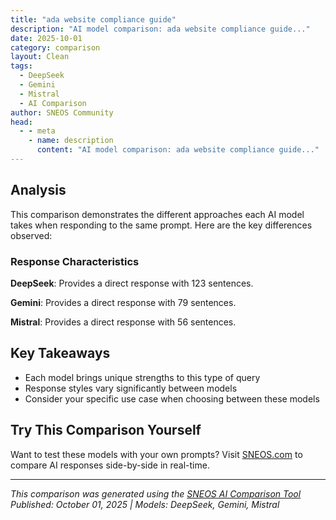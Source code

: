 ```yaml
---
title: "ada website compliance guide"
description: "AI model comparison: ada website compliance guide..."
date: 2025-10-01
category: comparison
layout: Clean
tags:
  - DeepSeek
  - Gemini
  - Mistral
  - AI Comparison
author: SNEOS Community
head:
  - - meta
    - name: description
      content: "AI model comparison: ada website compliance guide..."
---
```


<ChatComparison
  title="ada website compliance guide"
  prompt="ada website compliance guide"
  :responses='{
    "DeepSeek": "Of course. Here is a comprehensive guide to ADA website compliance, broken down into what it means, why it matters, the legal standards, and actionable steps you can take.\n\n---\n\n### **The Ultimate ADA Website Compliance Guide**\n\n#### **1. What is ADA Website Compliance?**\n\nThe Americans with Disabilities Act (ADA) is a civil rights law from 1990 that prohibits discrimination against individuals with disabilities in all areas of public life. While the original text didn\u0027t mention the internet, courts and the Department of Justice (DOJ) have consistently ruled that websites are considered \u0022places of public accommodation\u0022 and must be accessible.\n\n**ADA Website Compliance** means designing and developing websites and digital tools so that people with disabilities can use them. This includes individuals with:\n*   **Visual impairments:** blindness, low vision, color blindness\n*   **Hearing impairments:** deafness and hearing loss\n*   **Motor impairments:** difficulty using a mouse, slow response time, limited fine motor control\n*   **Cognitive impairments:** learning disabilities, distractibility, inability to remember or focus on large amounts of information\n\n---\n\n#### **2. Why is it So Important?**\n\n*   **Legal Requirement:** It\u0027s the law. Non-compliance can lead to costly lawsuits, legal fees, and settlement demands. The number of federal ADA website lawsuits has skyrocketed in recent years.\n*   **Ethical \u0026 Social Responsibility:** It\u0027s the right thing to do. Ensuring everyone has equal access to your information, services, and products is fundamental to an inclusive society.\n*   **Business Benefits:**\n    *   **Expanded Audience:** You reach the more than **1 billion people** worldwide with a disability.\n    *   **Improved SEO:** Many accessibility practices (like proper heading structure, alt text, and semantic HTML) align perfectly with search engine optimization best practices.\n    *   **Better User Experience for All:** A clean, navigable, and predictable website benefits all users, including those on mobile devices or with a slow internet connection.\n    *   **Enhanced Brand Reputation:** Demonstrating a commitment to inclusion builds trust and positive public perception.\n\n---\n\n#### **3. The Legal Standard: WCAG**\n\nWhile the ADA doesn\u0027t provide specific technical standards for websites, the DOJ has repeatedly affirmed that the **Web Content Accessibility Guidelines (WCAG) 2.1 Level AA** are the accepted standard for compliance. These guidelines are published by the World Wide Web Consortium (W3C), the main international standards organization for the internet.\n\n**Understanding WCAG 2.1 Levels:**\n*   **Level A:** The minimum level of accessibility. Addresses the most critical barriers. (e.g., providing text alternatives for images).\n*   **Level AA:** The target for most businesses and legal compliance. Addresses the biggest and most common barriers for disabled users. (e.g., providing captions for live videos, ensuring color contrast is sufficient).\n*   **Level AAA:** The highest and most complex level of accessibility. Often not required for entire sites as it may not be possible for all types of content.\n\n---\n\n### **Actionable Checklist for WCAG 2.1 Level AA Compliance**\n\nHere are the key areas you need to address on your website.\n\n#### **A. Perceivable Information and User Interface**\n*(Available to the senses - sight and sound primarily)*\n\n1.  **Text Alternatives (Alt Text):** Provide alt text for all non-decorative images. This is read by screen readers.\n    *   *Example:* An image of a \u0022Buy Now\u0022 button should have alt text like \u0060Buy Product Name Now\u0060 instead of just \u0060button.png\u0060.\n2.  **Captions and Transcripts:** Provide captions for all pre-recorded audio and video content. Provide transcripts for audio-only content (like podcasts).\n3.  **Adaptable Content:** Create content that can be presented in simpler layouts without losing information or structure. Use proper HTML markup (headings, lists, tables).\n4.  **Use of Color:** Color should not be used as the only visual means of conveying information, indicating an action, or prompting a response.\n    *   *Example:* A form error shouldn\u0027t just be red text; it should also say \u0022Error: Email is invalid.\u0022\n5.  **Color Contrast:** Ensure sufficient contrast between text and its background. The minimum ratio for standard text is **4.5:1**.\n6.  **Text Resizing:** Users must be able to resize text up to 200% without assistive technology and without losing content or functionality.\n\n#### **B. Operable User Interface and Navigation**\n*(Users can interact with all controls and navigation)*\n\n7.  **Keyboard Accessibility:** All functionality must be operable using only a keyboard (using the Tab, Enter, and Arrow keys).\n8.  **No Keyboard Traps:** A user should never get \u0022stuck\u0022 on a page element when navigating by keyboard.\n9.  **Enough Time:** Provide users with enough time to read and use content. If you have a time limit (like a session timeout), allow the user to turn it off, adjust it, or extend it.\n10. **Pause, Stop, Hide:** For any moving, blinking, or scrolling information that starts automatically and lasts more than 5 seconds, provide a way for the user to pause, stop, or hide it. This includes carousels and auto-playing videos.\n11. **Seizures and Physical Reactions:** Do not design content in a way that is known to cause seizures (e.g., flashes more than three times in one second).\n12. **Navigable:** Provide ways to help users navigate, find content, and determine where they are.\n    *   **Logical Heading Structure:** Use \u0060\u003Ch1\u003E\u0060, \u0060\u003Ch2\u003E\u0060, \u0060\u003Ch3\u003E\u0060 in a logical, hierarchical order.\n    *   **Descriptive Link Text:** Use descriptive text for links. Avoid \u0022click here.\u0022\n    *   **Skip Navigation Links:** Provide a \u0022Skip to Main Content\u0022 link at the top of the page for keyboard users.\n\n#### **C. Understandable Information and User Interface**\n*(Content and operation are understandable)*\n\n13. **Readable and Predictable:**\n    *   The language of the page should be defined in the HTML code (\u0060\u003Chtml lang=\u0022en\u0022\u003E\u0060).\n    *   Web pages should appear and operate in predictable ways. Navigation should be consistent across the site.\n14. **Input Assistance:**\n    *   **Form Labels:** All form fields must have clear, persistent, and associated \u0060\u003Clabel\u003E\u0060 elements.\n    *   **Error Identification \u0026 Suggestions:** If an input error is detected (e.g., in a form), the error is clearly identified and described to the user in text. Where possible, suggest corrections.\n\n#### **D. Robust Content and Reliable Interpretation**\n*(Content can be interpreted reliably by a wide variety of user agents, including assistive technologies)*\n\n15. **Compatible with Assistive Technology:** Use clean, valid HTML so that screen readers and other assistive technologies can accurately parse and interpret the content.\n    *   Ensure proper use of ARIA (Accessible Rich Internet Applications) landmarks and labels when standard HTML is not sufficient.\n\n---\n\n### **How to Achieve and Maintain Compliance**\n\n1.  **Start with an Audit:** You can\u0027t fix what you don\u0027t know is broken.\n    *   **Automated Scanners:** Use tools like **WAVE**, **axe DevTools**, or **Lighthouse** to catch ~30% of issues. These are a good start but miss many context-dependent problems.\n    *   **Manual Audit:** The gold standard. Combine **keyboard-only navigation** testing with a **screen reader** (like NVDA on Windows or VoiceOver on Mac). This is best done by an experienced accessibility professional.\n\n2.  **Involve Users with Disabilities:** The most effective way to understand real-world barriers is to include people with disabilities in your testing process.\n\n3.  **Create an Accessibility Policy \u0026 Plan:** Document your commitment, the standards you follow (WCAG 2.1 AA), and your plan for ongoing monitoring and remediation.\n\n4.  **Train Your Team:** Ensure that everyone involved in creating and maintaining the website\u2014content writers, designers, and developers\u2014understands their role in maintaining accessibility.\n\n5.  **Integrate into Your Workflow:** \u0022Shift left.\u0022 Consider accessibility from the very beginning of a project (design and development), rather than trying to fix it at the end.\n\n### **Common Myths \u0026 Pitfalls**\n\n*   **Myth:** \u0022An overlay widget makes my site compliant.\u0022\n    *   **Reality:** Overlay widgets (those accessibility icons that pop up on a site) are widely criticized by the disability community and do not address underlying code issues. They often create more problems than they solve and have not prevented lawsuits.\n*   **Myth:** \u0022Our site is for a small business, so we\u0027re exempt.\u0022\n    *   **Reality:** The ADA applies to all \u0022places of public accommodation,\u0022 which courts have interpreted to include websites of businesses of all sizes.\n*   **Pitfall:** Focusing only on the home page. Compliance must extend to all pages and functions, including forms, shopping carts, and member portals.\n\n### **Conclusion**\n\nADA website compliance is not a one-time project but an ongoing commitment to inclusivity. By following the WCAG 2.1 Level AA guidelines and integrating accessibility into your culture and processes, you not only protect your business from legal risk but also unlock a larger audience and build a better, more usable website for everyone.\n\n\u003E **Disclaimer:** This guide is for informational purposes only and does not constitute legal advice. For legal guidance on ADA compliance, you should consult with an attorney specializing in disability law.",
    "Gemini": "Tentu, saya bisa memberikan beberapa sumber dan panduan untuk membuat website yang sesuai dengan standar compliance.\n\n**Mengapa Compliance Penting untuk Website?**\n\nWebsite yang compliant tidak hanya melindungi bisnis Anda dari masalah hukum, tetapi juga meningkatkan kepercayaan pengguna, meningkatkan SEO, dan memperluas jangkauan pasar Anda. Beberapa alasan utama mengapa compliance itu penting:\n\n*   **Kepatuhan Hukum:** Menghindari denda dan tuntutan hukum.\n*   **Kepercayaan Pengguna:** Meningkatkan reputasi dan kredibilitas bisnis.\n*   **SEO:** Website yang aman dan terpercaya cenderung mendapatkan peringkat lebih tinggi di mesin pencari.\n*   **Aksesibilitas:** Memastikan website dapat digunakan oleh semua orang, termasuk penyandang disabilitas.\n*   **Perlindungan Data:** Melindungi informasi pribadi pengguna dari penyalahgunaan.\n\n**Aspek-Aspek Utama Compliance Website:**\n\n1.  **Privasi dan Perlindungan Data:**\n    *   **GDPR (General Data Protection Regulation):** Jika Anda menargetkan pengguna di Uni Eropa.\n    *   **CCPA (California Consumer Privacy Act):** Jika Anda menargetkan pengguna di California.\n    *   **Kebijakan Privasi (Privacy Policy):** Harus jelas, mudah diakses, dan menjelaskan bagaimana data pengguna dikumpulkan, digunakan, dan dilindungi.\n    *   **Cookie Consent:** Meminta izin pengguna sebelum memasang cookie non-esensial.\n    *   **Keamanan Data:** Menggunakan enkripsi (HTTPS), melindungi dari serangan siber, dan memiliki prosedur penanganan pelanggaran data.\n\n2.  **Aksesibilitas:**\n    *   **WCAG (Web Content Accessibility Guidelines):** Standar internasional untuk membuat konten web yang dapat diakses oleh penyandang disabilitas.\n    *   **Alt Text untuk Gambar:** Memastikan gambar memiliki deskripsi alternatif untuk pembaca layar.\n    *   **Kontras Warna yang Cukup:** Memastikan teks mudah dibaca.\n    *   **Navigasi yang Jelas:** Memudahkan pengguna untuk menemukan informasi yang mereka butuhkan.\n\n3.  **Syarat dan Ketentuan (Terms and Conditions):**\n    *   Menjelaskan aturan penggunaan website.\n    *   Membatasi tanggung jawab Anda.\n    *   Melindungi hak kekayaan intelektual Anda.\n\n4.  **Disclaimer:**\n    *   Menyatakan bahwa informasi yang diberikan di website bersifat umum dan tidak boleh dianggap sebagai nasihat profesional.\n    *   Membatasi tanggung jawab atas kesalahan atau kelalaian.\n\n5.  **Keamanan Website:**\n    *   **HTTPS:** Mengenkripsi komunikasi antara website dan pengguna.\n    *   **SSL Certificate:** Memvalidasi identitas website.\n    *   **Perlindungan dari Serangan Siber:** Menggunakan firewall, sistem deteksi intrusi, dan pemindaian keamanan.\n    *   **Pembaruan Perangkat Lunak:** Memastikan semua perangkat lunak (CMS, plugin, dll.) selalu diperbarui dengan versi terbaru.\n\n**Sumber Daya dan Panduan:**\n\n*   **GDPR:**\n    *   [https://gdpr-info.eu/](https://gdpr-info.eu/) (Informasi resmi GDPR)\n    *   [https://ico.org.uk/](https://ico.org.uk/) (Informasi GDPR dari UK Information Commissioner\u0027s Office)\n*   **CCPA:**\n    *   [https://oag.ca.gov/privacy/ccpa](https://oag.ca.gov/privacy/ccpa) (Informasi resmi CCPA dari California Attorney General)\n*   **WCAG:**\n    *   [https://www.w3.org/WAI/standards-guidelines/wcag/](https://www.w3.org/WAI/standards-guidelines/wcag/) (Panduan WCAG dari W3C)\n*   **Aksesibilitas Website:**\n    *   [https://webaim.org/](https://webaim.org/) (Web Accessibility In Mind)\n*   **Generator Kebijakan Privasi dan Syarat \u0026 Ketentuan:** (Gunakan dengan hati-hati, konsultasikan dengan ahli hukum untuk memastikan sesuai dengan kebutuhan Anda.)\n    *   [https://www.termsfeed.com/](https://www.termsfeed.com/)\n    *   [https://www.privacypolicygenerator.info/](https://www.privacypolicygenerator.info/)\n*   **Google Search Console:** Memantau keamanan dan kinerja website Anda.\n\n**Langkah-Langkah untuk Membuat Website yang Compliant:**\n\n1.  **Audit Website:** Identifikasi area yang perlu ditingkatkan untuk memenuhi standar compliance.\n2.  **Buat Kebijakan Privasi dan Syarat \u0026 Ketentuan:** Pastikan dokumen-dokumen ini jelas, mudah diakses, dan sesuai dengan hukum yang berlaku.\n3.  **Implementasikan Cookie Consent:** Gunakan banner atau pop-up untuk meminta izin pengguna sebelum memasang cookie.\n4.  **Tingkatkan Aksesibilitas:** Ikuti panduan WCAG untuk membuat konten yang dapat diakses oleh semua orang.\n5.  **Amankan Website:** Gunakan HTTPS, SSL certificate, dan perlindungan dari serangan siber.\n6.  **Pantau dan Perbarui:** Terus pantau website Anda untuk memastikan tetap compliant dan perbarui kebijakan Anda sesuai dengan perubahan hukum.\n7.  **Konsultasikan dengan Ahli Hukum:** Dapatkan nasihat hukum dari pengacara yang \u0441\u043F\u0435\u0446\u0438\u0430\u043B\u0438\u043B\u0438\u0437\u0438\u0440\u0443\u0435\u0442\u0441\u044F \u0432 \u043E\u0431\u043B\u0430\u0441\u0442\u0438 masalah compliance website.\n\n**Tips Tambahan:**\n\n*   **Gunakan CMS yang Mendukung Compliance:** Beberapa CMS (seperti WordPress) memiliki plugin dan tema yang dirancang untuk membantu Anda memenuhi standar compliance.\n*   **Latih Karyawan:** Pastikan karyawan Anda memahami pentingnya compliance dan tahu bagaimana menangani data pengguna dengan benar.\n*   **Transparansi:** Bersikap transparan tentang bagaimana Anda mengumpulkan, menggunakan, dan melindungi data pengguna.\n\n**Penting:** Informasi di atas bersifat umum dan bukan merupakan nasihat hukum. Anda harus selalu berkonsultasi dengan ahli hukum untuk mendapatkan nasihat yang sesuai dengan situasi spesifik Anda.\n\nSemoga panduan ini membantu! Jika Anda memiliki pertanyaan lebih lanjut, jangan ragu untuk bertanya.\n",
    "Mistral": "Creating a website that complies with various legal and ethical standards is crucial for ensuring accessibility, protecting user data, and maintaining trust. Here\u2019s a comprehensive guide to help you achieve website compliance:\n\n### 1. **Accessibility (WCAG)**\nThe Web Content Accessibility Guidelines (WCAG) are international standards for making web content accessible to people with disabilities. Key points include:\n\n- **Perceivable:** Ensure content is available to at least one sense (sight, hearing, touch).\n- **Operable:** Make sure the interface and navigation are operable.\n- **Understandable:** Ensure content and operation are understandable.\n- **Robust:** Make content robust enough to be interpreted reliably by a wide variety of user agents, including assistive technologies.\n\n**Tools and Resources:**\n- **WAVE Web Accessibility Evaluation Tool**\n- **AXE Accessibility Checker**\n- **WebAIM**\n\n### 2. **Data Protection and Privacy (GDPR, CCPA)**\nEnsure your website complies with data protection regulations like the General Data Protection Regulation (GDPR) in Europe and the California Consumer Privacy Act (CCPA) in the United States.\n\n- **GDPR Compliance:**\n  - Obtain explicit consent for data collection.\n  - Provide clear and accessible privacy policies.\n  - Allow users to access, correct, and delete their data.\n  - Implement data breach notification procedures.\n\n- **CCPA Compliance:**\n  - Provide a clear and conspicuous \u0022Do Not Sell My Personal Information\u0022 link.\n  - Allow users to request access to their data.\n  - Ensure data is not sold without user consent.\n\n**Tools and Resources:**\n- **Cookiebot**\n- **OneTrust**\n- **Iubenda**\n\n### 3. **Content and Copyright**\nEnsure all content on your website is original or properly licensed.\n\n- **Original Content:** Create your own content or ensure you have the rights to use it.\n- **Licensing:** Use licensed images, videos, and other media.\n- **Attribution:** Properly attribute any third-party content.\n\n**Tools and Resources:**\n- **Creative Commons**\n- **Shutterstock**\n- **Unsplash**\n\n### 4. **Security (SSL/TLS, HTTPS)**\nEnsure your website is secure to protect user data.\n\n- **SSL/TLS Certificates:** Use SSL/TLS certificates to encrypt data.\n- **HTTPS:** Ensure all pages are served over HTTPS.\n- **Regular Updates:** Keep your website and all plugins up to date.\n\n**Tools and Resources:**\n- **Let\u2019s Encrypt**\n- **Qualys SSL Labs**\n- **Sucuri**\n\n### 5. **Legal Requirements**\nEnsure your website meets all relevant legal requirements.\n\n- **Terms of Service:** Clearly outline the terms and conditions for using your website.\n- **Privacy Policy:** Provide a detailed privacy policy.\n- **Cookie Policy:** Inform users about the use of cookies.\n\n**Tools and Resources:**\n- **Termly**\n- **Privacy Policy Generator**\n- **Cookie Policy Generator**\n\n### 6. **Performance and Usability**\nEnsure your website is user-friendly and performs well.\n\n- **Page Speed:** Optimize for fast loading times.\n- **Mobile Responsiveness:** Ensure the website is mobile-friendly.\n- **Navigation:** Make navigation intuitive and easy to use.\n\n**Tools and Resources:**\n- **Google PageSpeed Insights**\n- **GTmetrix**\n- **Responsive Design Checker**\n\n### 7. **SEO Compliance**\nEnsure your website is optimized for search engines.\n\n- **Keyword Research:** Use relevant keywords.\n- **Meta Tags:** Optimize meta titles and descriptions.\n- **Content Quality:** Provide high-quality, relevant content.\n\n**Tools and Resources:**\n- **Google Search Console**\n- **SEMrush**\n- **Ahrefs**\n\n### 8. **Ethical Considerations**\nEnsure your website adheres to ethical standards.\n\n- **Transparency:** Be transparent about data collection and usage.\n- **Honesty:** Avoid deceptive practices.\n- **Respect:** Respect user privacy and preferences.\n\n**Tools and Resources:**\n- **EthicalOS Toolkit**\n- **Ethical Design Guide**\n\n### 9. **Regional Compliance**\nBe aware of regional laws and regulations that may apply to your website.\n\n- **Local Laws:** Ensure compliance with local data protection and privacy laws.\n- **Regional Standards:** Adhere to regional accessibility and content standards.\n\n**Tools and Resources:**\n- **Local Legal Advisors**\n- **Regional Compliance Guides**\n\n### 10. **Continuous Monitoring**\nRegularly monitor and update your website to ensure ongoing compliance.\n\n- **Audits:** Conduct regular accessibility and security audits.\n- **Updates:** Keep your website and all plugins up to date.\n- **Feedback:** Encourage user feedback to identify and address issues.\n\n**Tools and Resources:**\n- **Siteimprove**\n- **AccessiBe**\n- **UserTesting**\n\nBy following this guide, you can ensure your website is compliant with various standards and regulations, providing a better experience for all users."
  }'
  published-date="19:03"
/>

## Analysis

This comparison demonstrates the different approaches each AI model takes when responding to the same prompt. Here are the key differences observed:

### Response Characteristics

**DeepSeek**: Provides a direct response with 123 sentences. 

**Gemini**: Provides a direct response with 79 sentences. 

**Mistral**: Provides a direct response with 56 sentences. 

## Key Takeaways

- Each model brings unique strengths to this type of query
- Response styles vary significantly between models
- Consider your specific use case when choosing between these models

## Try This Comparison Yourself

Want to test these models with your own prompts? Visit [SNEOS.com](https://sneos.com) to compare AI responses side-by-side in real-time.

---

*This comparison was generated using the [SNEOS AI Comparison Tool](https://sneos.com)*
*Published: October 01, 2025 | Models: DeepSeek, Gemini, Mistral*
